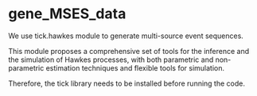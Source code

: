 # gene_MSES_data
We use tick.hawkes module to generate multi-source event sequences. 

This module proposes a comprehensive set of tools for the inference and the simulation of Hawkes processes, with both parametric and non-parametric estimation techniques and flexible tools for simulation. 

Therefore, the tick library needs to be installed before running the code.
